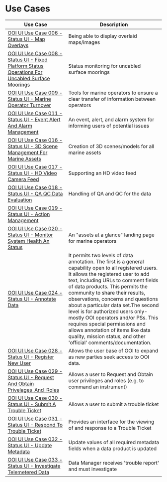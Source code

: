 # Use Cases

| Use Case | Description |
|----------|-------------|
|[OOI UI Use Case 006 - Status UI - Map Overlays](OOI_UI_Use_Case_006-Science_UI-Map_Overlays.md) | Being able to display overlaid maps/images |
|[OOI UI Use Case 008 - Status UI - Fixed Platform Status Operations For Uncabled Surface Moorings](OOI_UI_Use_Case_008-Status_UI-Fixed_Platform_Status_Operations_For_Uncabled_Surface_Moorings.md) | Status monitoring for uncabled surface moorings |
|[OOI UI Use Case 009 - Status UI - Marine Operator Turnover](OOI_UI_Use_Case_009-Status_UI-Marine_Operator_Turnover.md) | Tools for marine operators to ensure a clear transfer of information between operators |
|[OOI UI Use Case 011 - Status UI - Event Alert And Alarm Management](OOI_UI_Use_Case_011-Status_UI-Event_Alert_And_Alarm_Management.md) | An event, alert, and alarm system for informing users of potential issues |
|[OOI UI Use Case 016 - Status UI - 3D Scene Management For Marine Assets](OOI_UI_Use_Case_016-Status_UI-3D_Scene_Management_For_Marine_Assets.md) | Creation of 3D scenes/models for all marine assets |
|[OOI UI Use Case 017 - Status UI - HD Video Camera Feed](OOI_UI_Use_Case_017-Status_UI-HD_Video_Camera_Feed.md) | Supporting an HD video feed |
|[OOI UI Use Case 018 - Status UI - QA QC Data Evaluation](OOI_UI_Use_Case_018-Status_UI-QA_QC_Data_Evaluation.md) | Handling of QA and QC for the data |
|[OOI UI Use Case 019 - Status UI - Action Management](OOI_UI_Use_Case_019-Status_UI-Action_Management.md)||
|[OOI UI Use Case 020 - Status UI - Monitor System Health An Status](OOI_UI_Use_Case_020-Status_UI-Monitor_System_Health_And_Status.md)| An "assets at a glance" landing page for marine operators|
|[OOI UI Use Case 024 - Status UI - Annotate Data](OOI_UI_Use_Case_024-Status_UI-Annotate_Data.md)|It permits two levels of data annotation. The first is a general capability open to all registered users. It allows the registered user to add text, including URLs to comment fields of data products. This permits the community to share their results, observations, concerns and questions about a particular data set.The second level is for authorized users only- mostly OOI operators and/or PSs. This requires special permissions and allows annotation of items like data quality, mission status, and other 'official' comments/documentation. |
|[OOI UI Use Case 028 - Status UI - Register New User](OOI_UI_Use_Case_028-Status_UI-Register_New_User.md)|Allows the user base of OOI to expand as new parties seek access to OOI data. |
|[OOI UI Use Case 029 - Status UI - Request And Obtain Privelages_And_Roles](OOI_UI_Use_Case_029-Status_UI-Request_And_Obtain_Privelages_And_Roles.md)| Allows a user to Request and Obtain user privileges and roles (e.g. to command an instrument) |
|[OOI UI Use Case 030 - Status UI - Submit A Trouble Ticket](OOI_UI_Use_Case_030-Status_UI-Submit_A_Trouble_Ticket.md)|  Allows a user to submit a trouble ticket |
|[OOI UI Use Case 031 - Status UI - Respond To Trouble Ticket](OOI_UI_Use_Case_031-Status_UI-Respond_To_Trouble_Ticket.md)| Provides an interface for the viewing of and response to a Trouble Ticket |
|[OOI UI Use Case 032 - Status UI - Update Metadata](OOI_UI_Use_Case_032-Status_UI-Update_Metadata.md)| Update values of all required metadata fields when a data product is updated |
|[OOI UI Use Case 033 - Status UI - Investigate Telemetered Data](OOI_UI_Use_Case_033-Status_UI-Investigate_Telemetered_Data.md)|Data Manager receives 'trouble report' and must investigate|
